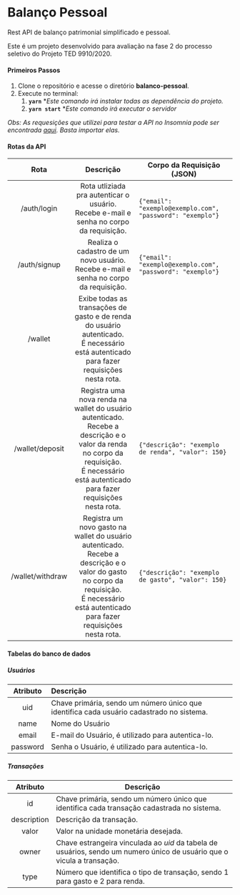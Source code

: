 

# Balanço Pessoal

Rest API de balanço patrimonial simplificado e pessoal.

Este é um projeto desenvolvido para avaliação na fase 2 do processo seletivo do Projeto TED 9910/2020. 

#### Primeiros Passos

1. Clone o repositório e acesse o diretório **balanco-pessoal**.
2. Execute no terminal:
   1. **`yarn`** **Este comando irá instalar todas as dependência do projeto.*
   2. **`yarn start`** **Este comando irá executar o servidor*

*Obs: As requesições que utilizei para testar a API no Insomnia pode ser encontrada [aqui](https://gist.github.com/PauloHFS/835bec88e0ea02ba5ebcfad5a7c3a0ba). Basta importar elas.*

#### Rotas da API

|       Rota       |                          Descrição                           | Corpo da Requisição (JSON)                                |
| :--------------: | :----------------------------------------------------------: | --------------------------------------------------------- |
|   /auth/login    | Rota utliziada pra autenticar o usuário. <br />Recebe e-mail e senha no corpo da requisição. | `{"email": "exemplo@exemplo.com", "password": "exemplo"}` |
|   /auth/signup   | Realiza o cadastro de um novo usuário.<br />Recebe e-mail e senha no corpo da requisição. | `{"email": "exemplo@exemplo.com", "password": "exemplo"}` |
|     /wallet      | Exibe todas as transações de gasto e de renda do usuário autenticado.<br />É necessário está autenticado para fazer requisições nesta rota. |                                                           |
| /wallet/deposit  | Registra uma nova renda na wallet do usuário autenticado.<br />Recebe a descrição e o valor da renda no corpo da requisição.<br />É necessário está autenticado para fazer requisições nesta rota. | `{"descrição": "exemplo de renda", "valor": 150}`         |
| /wallet/withdraw | Registra um novo gasto na wallet do usuário autenticado.<br />Recebe a descrição e o valor do gasto no corpo da requisição.<br />É necessário está autenticado para fazer requisições nesta rota. | `{"descrição": "exemplo de gasto", "valor": 150}`         |

#### Tabelas do banco de dados

##### Usuários

| Atributo | Descrição                                                    |
| :------: | :----------------------------------------------------------- |
|   uid    | Chave primária, sendo um número único que identifica cada usuário cadastrado no sistema. |
|   name   | Nome do Usuário                                              |
|  email   | E-mail do Usuário, é utilizado para autentica-lo.            |
| password | Senha o Usuário, é utilizado para autentica-lo.              |

##### Transações

|  Atributo   | Descrição                                                    |
| :---------: | ------------------------------------------------------------ |
|     id      | Chave primária, sendo um número único que identifica cada transação cadastrada no sistema. |
| description | Descrição da transação.                                      |
|    valor    | Valor na unidade monetária desejada.                         |
|    owner    | Chave estrangeira vinculada ao *uid* da tabela de usuários, sendo um numero único de usuário que o vicula a transação. |
|    type     | Número que identifica o tipo de transação, sendo 1 para gasto e 2 para renda. |

